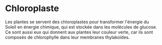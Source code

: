 # Chloroplaste

Les plantes se servent des chloroplastes pour transformer l'énergie du Soleil en
énergie chimique, qui est stockée dans les molécules de glucose. Ce sont aussi
eux qui donnent aux plantes leur couleur verte, car ils sont composés de
chlorophylle dans leur membranes thylakoïdes.
